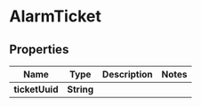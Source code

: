 

# AlarmTicket


## Properties

| Name | Type | Description | Notes |
|------------ | ------------- | ------------- | -------------|
|**ticketUuid** | **String** |  |  |



